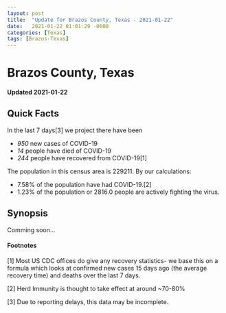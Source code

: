 ```yaml
---
layout: post
title:  "Update for Brazos County, Texas - 2021-01-22"
date:   2021-01-22 01:01:29 -0600
categories: [Texas]
tags: [Brazos-Texas]
---
```


# Brazos County, Texas
#### Updated 2021-01-22

## Quick Facts

In the last 7 days[3] we project there have been
- *950* new cases of COVID-19
- *14* people have died of COVID-19
- *244* people have recovered from COVID-19[1]

The population in this census area is 229211. By our calculations:
- 7.58% of the population have had COVID-19.[2]
- 1.23% of the population or 2816.0 people are actively fighting the virus.

## Synopsis

Comming soon...


#### Footnotes

[1] Most US CDC offices do give any recovery statistics- we base this on a formula which looks at confirmed new cases
15 days ago (the average recovery time) and deaths over the last 7 days.

[2] Herd Immunity is thought to take effect at around ~70-80%

[3] Due to reporting delays, this data may be incomplete.
 
    